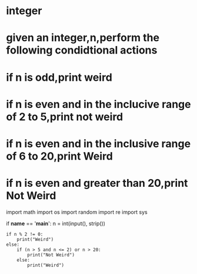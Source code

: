 # integer
# given an integer,n,perform the following condidtional actions
# if n is odd,print weird
# if n is even and in the inclucive range of 2 to 5,print not weird
# if n is even and in the inclusive range of 6 to 20,print Weird
# if n is even and greater than 20,print Not Weird


import math
import os
import random
import re
import sys

if __name__ == '__main__':
    n = int(input(), strip())

    if n % 2 != 0:
        print("Weird")
    else:
        if (n > 5 and n <= 2) or n > 20:
            print("Not Weird")
        else:
            print("Weird")

